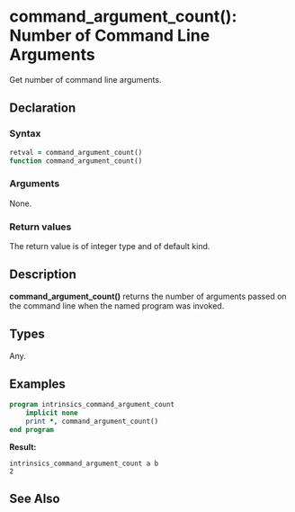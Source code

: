 # command_argument_count(): Number of Command Line Arguments

Get number of command line arguments.

## Declaration

### Syntax

```fortran
retval = command_argument_count()
function command_argument_count()
```

### Arguments

None.

### Return values

The return value is of integer type and of default kind.

## Description

**command_argument_count()** returns the number of arguments passed on the
command line when the named program was invoked.

## Types

Any.

## Examples

```fortran
program intrinsics_command_argument_count
    implicit none
	print *, command_argument_count()
end program
```

**Result:**

```
intrinsics_command_argument_count a b
2
```

## See Also
